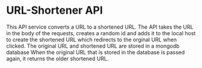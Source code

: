 # URL-Shortener API

This API service converts a URL to a shortened URL. The API takes the URL in the body of the requests, creates a random id and adds it to the local host to create the shortened URL which redirects to the orginal URL when clicked. The original URL and shortened URL are stored in a mongodb database When the original URL that is stored in the database is passed again, it returns the older shortened URL.
